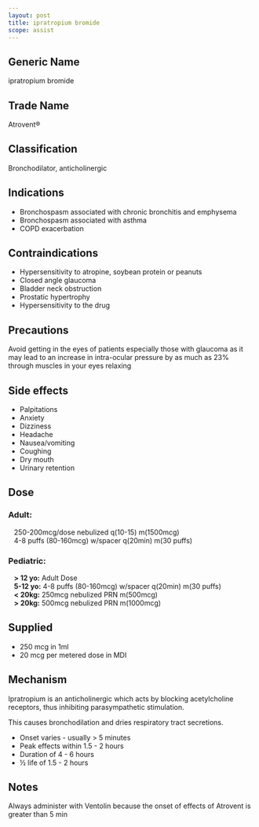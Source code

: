 ```yaml
---
layout: post
title: ipratropium bromide
scope: assist
---
```


## Generic Name

ipratropium bromide

## Trade Name

Atrovent®

## Classification

Bronchodilator, anticholinergic

## Indications

- Bronchospasm associated with chronic bronchitis and emphysema
- Bronchospasm associated with asthma
- COPD exacerbation

## Contraindications

- Hypersensitivity to atropine, soybean protein or peanuts
- Closed angle glaucoma
- Bladder neck obstruction
- Prostatic hypertrophy
- Hypersensitivity to the drug

## Precautions

Avoid getting in the eyes of patients especially those with glaucoma as it may lead to an increase in intra-ocular pressure by as much as 23% through muscles in your eyes relaxing

## Side effects

- Palpitations
- Anxiety
- Dizziness
- Headache
- Nausea/vomiting
- Coughing
- Dry mouth
- Urinary retention

## Dose

### Adult:

&nbsp;&nbsp; 250-200mcg/dose nebulized q(10-15) m(1500mcg)\
&nbsp;&nbsp; 4-8 puffs (80-160mcg) w/spacer q(20min) m(30 puffs)

### Pediatric:

&nbsp;&nbsp; **> 12 yo:** Adult Dose\
&nbsp;&nbsp; **5-12 yo:** 4-8 puffs (80-160mcg) w/spacer q(20min) m(30 puffs)\
&nbsp;&nbsp; **< 20kg:** 250mcg nebulized PRN m(500mcg)\
&nbsp;&nbsp; **> 20kg:** 500mcg nebulized PRN m(1000mcg)

## Supplied

- 250 mcg in 1ml
- 20 mcg per metered dose in MDI

## Mechanism

Ipratropium is an anticholinergic which acts by blocking acetylcholine receptors, thus inhibiting parasympathetic stimulation.

This causes bronchodilation and dries respiratory tract secretions.

- Onset varies - usually > 5 minutes
- Peak effects within 1.5 - 2 hours
- Duration of 4 - 6 hours
- ½ life of 1.5 - 2 hours

## Notes

Always administer with Ventolin because the onset of effects of Atrovent is greater than 5 min
